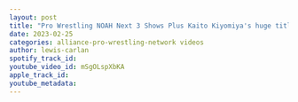 ```yaml
---
layout: post
title: "Pro Wrestling NOAH Next 3 Shows Plus Kaito Kiyomiya's huge title defense against Jake Lee"
date: 2023-02-25
categories: alliance-pro-wrestling-network videos
author: lewis-carlan
spotify_track_id: 
youtube_video_id: mSgOLspXbKA
apple_track_id: 
youtube_metadata: 
---
```

